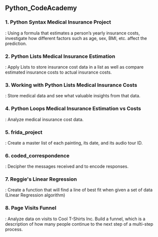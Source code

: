 ## Python_CodeAcademy 

### 1. Python Syntax Medical Insurance Project
   : Using a formula that estimates a person’s yearly insurance costs, investigate how different factors such as age, sex, BMI, etc. affect the prediction.

### 2. Python Lists Medical Insurance Estimation
   : Apply Lists to store insurance cost data in a list as well as compare estimated insurance costs to actual insurance costs.

### 3. Working with Python Lists Medical Insurance Costs
   : Store medical data and see what valuable insights from that data.

### 4. Python Loops Medical Insurance Estimation vs Costs
   : Analyze medical insurance cost data.

### 5. frida_project
   : Create a master list of each painting, its date, and its audio tour ID.

### 6. coded_correspondence
   : Decipher the messages received and to encode responses.

### 7. Reggie's Linear Regression
   : Create a function that will find a line of best fit when given a set of data (Linear Regression algorithm)

### 8. Page Visits Funnel
   : Analyze data on visits to Cool T-Shirts Inc. Build a funnel, which is a description of how many people continue to the next step of a multi-step process.







